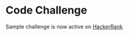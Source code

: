 # Code Challenge

Sample challenge is now active on [HackerRank]



[HackerRank]: https://www.hackerrank.com/level-zero